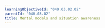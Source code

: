 ```yaml
---
learningObjectiveId: "040.03.02.02"
parentId: "040.03.02"
title: Mental models and situation awareness
---
```

